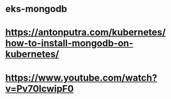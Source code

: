 # eks-mongodb

# https://antonputra.com/kubernetes/how-to-install-mongodb-on-kubernetes/

# https://www.youtube.com/watch?v=Pv70IcwipF0

